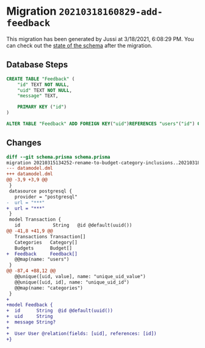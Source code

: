 # Migration `20210318160829-add-feedback`

This migration has been generated by Jussi at 3/18/2021, 6:08:29 PM.
You can check out the [state of the schema](./schema.prisma) after the migration.

## Database Steps

```sql
CREATE TABLE "Feedback" (
    "id" TEXT NOT NULL,
    "uid" TEXT NOT NULL,
    "message" TEXT,

    PRIMARY KEY ("id")
)

ALTER TABLE "Feedback" ADD FOREIGN KEY("uid")REFERENCES "users"("id") ON DELETE CASCADE ON UPDATE CASCADE
```

## Changes

```diff
diff --git schema.prisma schema.prisma
migration 20210315134252-rename-to-budget-category-inclusions..20210318160829-add-feedback
--- datamodel.dml
+++ datamodel.dml
@@ -3,9 +3,9 @@
 }
 datasource postgresql {
   provider = "postgresql"
-  url = "***"
+  url = "***"
 }
 model Transaction {
   id            String   @id @default(uuid())
@@ -41,8 +41,9 @@
   Transactions Transaction[]
   Categories   Category[]
   Budgets      Budget[]
+  Feedback     Feedback[]
   @@map(name: "users")
 }
@@ -87,4 +88,12 @@
   @@unique([uid, value], name: "unique_uid_value")
   @@unique([uid, id], name: "unique_uid_id")
   @@map(name: "categories")
 }
+
+model Feedback {
+  id      String  @id @default(uuid())
+  uid     String
+  message String?
+
+  User User @relation(fields: [uid], references: [id])
+}
```


